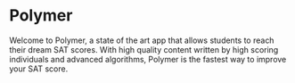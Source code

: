 # Polymer

Welcome to Polymer, a state of the art app that allows students to reach their dream SAT scores. With high quality content written by high scoring individuals and advanced algorithms, Polymer is the fastest way to improve your SAT score.

